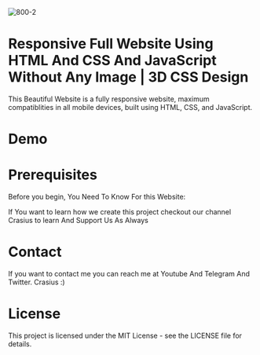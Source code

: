 ![800-2](https://github.com/user-attachments/assets/cdbeee68-d675-4d09-ab61-be3aa5cb9f59)

<h1>Responsive Full Website Using HTML And CSS And JavaScript Without Any Image | 3D CSS Design</h1>

This Beautiful Website is a fully responsive website, maximum compatiblities in all mobile devices, built using HTML, CSS, and JavaScript.

<h1>Demo</h1>





<h1>Prerequisites</h1>
Before you begin, You Need To Know For this Website:

If You want to learn how we create this project checkout our channel Crasius 
to learn And Support Us As Always

<h1>Contact</h1>
If you want to contact me you can reach me at Youtube And Telegram And Twitter.
Crasius :)

<h1>License</h1>
This project is licensed under the MIT License - see the LICENSE file for details.
